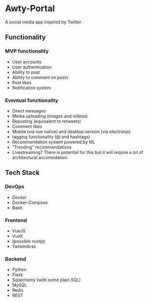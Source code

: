 # Awty-Portal

A social media app inspired by Twitter.

## Functionality

### MVP functionality

  - User accounts
  - User authentication
  - Ability to post
  - Ability to comment on posts
  - Post likes
  - Notification system

### Eventual functionality

  - Direct messages
  - Media uploading (images and videos)
  - Reposting (equivalent to retweets)
  - Comment likes
  - Mobile (via vue native) and desktop version (via electronjs)
  - tagging functionality (@ and hashtags)
  - Recommendation system powered by ML
  - "Trending" recommendations
  - Livestreaming? There is potential for this but it will require a lot of architectural accomodation.

## Tech Stack

### DevOps 

  - Docker
  - Docker-Compose
  - Bash
  
### Frontend
  
  - VueJS
  - VueX
  - (possible nuxtjs)
  - Tailwindcss

### Backend

  - Python
  - Flask
  - Sqlalchemy (with some plain SQL)
  - MySQL
  - Redis
  - REST

